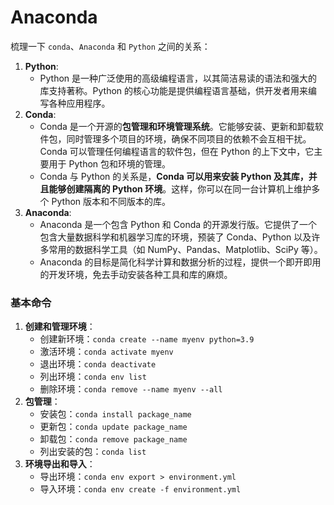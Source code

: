 # Anaconda

梳理一下 `conda`、`Anaconda` 和 `Python` 之间的关系：

1. **Python**:
   - Python 是一种广泛使用的高级编程语言，以其简洁易读的语法和强大的库支持著称。Python 的核心功能是提供编程语言基础，供开发者用来编写各种应用程序。
2. **Conda**:
   - Conda 是一个开源的**包管理和环境管理系统**。它能够安装、更新和卸载软件包，同时管理多个项目的环境，确保不同项目的依赖不会互相干扰。Conda 可以管理任何编程语言的软件包，但在 Python 的上下文中，它主要用于 Python 包和环境的管理。
   - Conda 与 Python 的关系是，**Conda 可以用来安装 Python 及其库，并且能够创建隔离的 Python 环境**。这样，你可以在同一台计算机上维护多个 Python 版本和不同版本的库。
3. **Anaconda**:
   - Anaconda 是一个包含 Python 和 Conda 的开源发行版。它提供了一个包含大量数据科学和机器学习库的环境，预装了 Conda、Python 以及许多常用的数据科学工具（如 NumPy、Pandas、Matplotlib、SciPy 等）。
   - Anaconda 的目标是简化科学计算和数据分析的过程，提供一个即开即用的开发环境，免去手动安装各种工具和库的麻烦。

### **基本命令**

1. **创建和管理环境**：
   - 创建新环境：`conda create --name myenv python=3.9`
   - 激活环境：`conda activate myenv`
   - 退出环境：`conda deactivate`
   - 列出环境：`conda env list`
   - 删除环境：`conda remove --name myenv --all`
2. **包管理**：
   - 安装包：`conda install package_name`
   - 更新包：`conda update package_name`
   - 卸载包：`conda remove package_name`
   - 列出安装的包：`conda list`
3. **环境导出和导入**：
   - 导出环境：`conda env export > environment.yml`
   - 导入环境：`conda env create -f environment.yml`